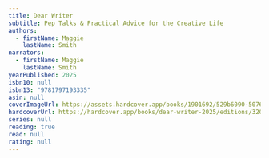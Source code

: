 ```yaml
---
title: Dear Writer
subtitle: Pep Talks & Practical Advice for the Creative Life
authors:
  - firstName: Maggie
    lastName: Smith
narrators:
  - firstName: Maggie
    lastName: Smith
yearPublished: 2025
isbn10: null
isbn13: "9781797193335"
asin: null
coverImageUrl: https://assets.hardcover.app/books/1901692/529b6090-5076-468b-a4f2-3bc55d732e4e.jpg
hardcoverUrl: https://hardcover.app/books/dear-writer-2025/editions/32046173
series: null
reading: true
read: null
rating: null
---
```

